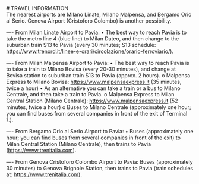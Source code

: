<div align"center">
# TRAVEL INFORMATION
</div>

<div align"justify">
The nearest airports are Milano Linate, Milano Malpensa, and Bergamo Orio al Serio.
Genova Airport (Cristoforo Colombo) is another possibility.

—- From Milan Linate Airport to Pavia:
•	The best way to reach Pavia is to take the metro line 4 (blue line) to Milan Dateo, and then change to the suburban train S13 to Pavia (every 30 minutes; S13 schedule: https://www.trenord.it/linee-e-orari/circolazione/orario-ferroviario/).

—- From Milan Malpensa Airport to Pavia:
•	The best way to reach Pavia is to take a train to Milano Bovisa (every 20-30 minutes), and change at Bovisa station to suburban train S13 to Pavia (approx. 2 hours). 
o	Malpensa Express to Milano Bovisa: https://www.malpensaexpress.it (35 minutes, twice a hour)
•	As an alternative you can take a train or a bus to Milano Centrale, and then take a train to Pavia.
o	Malpensa Express to Milan Central Station (Milano Centrale): https://www.malpensaexpress.it (52 minutes, twice a hour)
o	Buses to Milano Centrale (approximately one hour; you can find buses from several companies in front of the exit of Terminal 1.).

—- From Bergamo Orio al Serio Airport to Pavia:
•	Buses (approximately one hour; you can find buses from several companies in front of the exit) to Milan Central Station (Milano Centrale), then trains to Pavia (https://www.trenitalia.com).

—- From Genova Cristoforo Colombo Airport to Pavia:
Buses (approximately 30 minutes) to Genova Brignole Station, then trains to Pavia (train schedules at: https://www.trenitalia.com).

</div>
